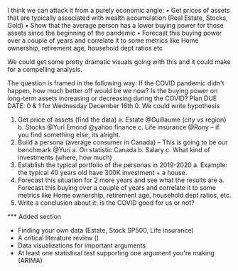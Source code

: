 I think we can attack it from a purely economic angle:
•	Get prices of assets that are typically associated with wealth accumulation (Real Estate, Stocks, Gold)
•	Show that the average person has a lower buying power for those assets since the beginning of the pandemic
•	Forecast this buying power over a couple of years and correlate it to some metrics like Home ownership, retirement age, household dept ratios etc

We could get some pretty dramatic visuals going with this and it could make for a compelling analysis.

The question is framed in the following way: If the COVID pandemic didn't happen, how much better off would be we now?
Is the buying power on long-term assets increasing or decreasing during the COVID?
Plan
DUE DATE: 0 & 1 for Wednesday December 16th 
0.	We could write hypothesis 
1.	Get price of assets (find the data) 
    a.  Estate @Guillaume (city vs region)
    b.	Stocks @Yuri Emond @yahoo finance
    c.	Life insurance @Rony – if you find something else, its alright. 
2.	Build a persona (average consumer in Canada) – This is going to be our benchmark @Yuri
    a.	On statistic Canada 
    b.	Salary 
    c.	What kind of investments (where, how much) 
3.	Establish the typical portfolio of the personas in 2019-2020
    a.	Example: the typical 40 years old have 300K investment + a house. 
4.	Forecast this situation for 2 more years and see what the results are
    a.	Forecast this buying over a couple of years and correlate it to some metrics like Home ownership, retirement age, household dept ratios, etc.
5.	Write a conclusion about it: is the COVID good for us or not? 

*** Added section 
- Finding your own data (Estate, Stock SP500, Life insurance)
- A critical literature review ()
- Data visualizations for important arguments 
- At least one statistical test supporting one argument you're making (ARIMA)
